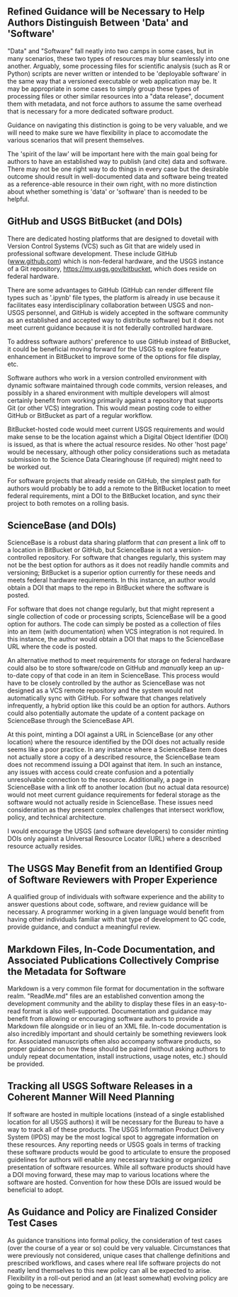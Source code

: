 ## Refined Guidance will be Necessary to Help Authors Distinguish Between 'Data' and 'Software'
"Data" and "Software" fall neatly into two camps in some cases, but in many scenarios, these two types 
of resources may blur seamlessly into one another. Arguably, some processing files for scientific 
analysis (such as R or Python) scripts are never written or intended to be 'deployable software' in 
the same way that a versioned executable or web application may be. It may be appropriate in some cases 
to simply group these types of processing files or other similar resources into a "data release", 
document them with metadata, and not force authors to assume the same overhead that is necessary for 
a more dedicated software product. 

Guidance on navigating this distinction is going to be very valuable, and we will need to make sure we 
have flexibility in place to accomodate the various scenarios that will present themselves.

The 'spirit of the law' will be important here with the main goal being for authors to have an established 
way to publish (and cite) data and software. There may not be one right way to do things in every case 
but the desirable outcome should result in well-documented data and software being treated as a 
reference-able resource in their own right, with no more distinction about whether something is 'data' or 
'software' than is needed to be helpful.

## GitHub and USGS BitBucket (and DOIs)

There are dedicated hosting platforms that are designed to dovetail with Version Control Systems (VCS) such as Git 
that are widely used in professional software development. These include GitHub (www.github.com) which is 
non-federal hardware, and the USGS instance of a Git repository, https://my.usgs.gov/bitbucket, which does reside 
on federal hardware.

There are some advantages to GitHub (GitHub can render different file types such as '.ipynb' file types, the platform 
is already in use because it facilitates easy interdisciplinary collaboration between USGS and non-USGS personnel, 
and GitHub is widely accepted in the software community as an established and accepted way to distribute software) but 
it does not meet current guidance because it is not federally controlled hardware.

To address software authors' preference to use GitHub instead of BitBucket, it could be beneficial moving forward for 
the USGS to explore feature enhancement in BitBucket to improve some of the options for file display, etc.

Software authors who work in a version controlled environment with dynamic software maintained through code commits, 
version releases, and possibly in a shared environment with multiple developers will almost certainly benefit from 
working primarily against a repository that supports Git (or other VCS) integration. This would mean posting code 
to either GitHub or BitBucket as part of a regular workflow.

BitBucket-hosted code would meet current USGS requirements and would make sense to be the location against which a 
Digital Object Identifier (DOI) is issued, as that is where the actual resource resides. No other 'host page' would 
be necessary, although other policy considerations such as metadata submission to the Science Data Clearinghouse 
(if required) might need to be worked out.

For software projects that already reside on GitHub, the simplest path for authors would probably be to add a remote 
to the BitBucket location to meet federal requirements, mint a DOI to the BitBucket location, and sync their project 
to both remotes on a rolling basis.

## ScienceBase (and DOIs)
ScienceBase is a robust data sharing platform that *can* present a link off to a location in BitBucket or GitHub, 
but ScienceBase is not a version-controlled repository. For software that changes regularly, this system may not 
be the best option for authors as it does not readily handle commits and versioning; BitBucket is a superior 
option currently for these needs and meets federal hardware requirements. In this instance, an author would obtain 
a DOI that maps to the repo in BitBucket where the software is posted.

For software that does not change regularly, but that might represent a single collection of code or processing 
scripts, ScienceBase will be a good option for authors. The code can simply be posted as a collection of files 
into an item (with documentation) when VCS integration is not required. In this instance, the author would 
obtain a DOI that maps to the ScienceBase URL where the code is posted.

An alternative method to meet requirements for storage on federal hardware could also be to store software/code on 
GitHub and *manually* keep an up-to-date copy of that code in an item in ScienceBase. This process would have to 
be closely controlled by the author as ScienceBase was not designed as a VCS remote repository and the system would 
not automatically sync with GitHub. For software that changes relatively infrequently, a hybrid option like this 
could be an option for authors. Authors could also potentially automate the update of a content package on 
ScienceBase through the ScienceBase API.

At this point, minting a DOI against a URL in ScienceBase (or any other location) where the resource identified 
by the DOI does not actually reside seems like a poor practice. In any instance where a ScienceBase item does not 
actually store a copy of a described resource, the ScienceBase team does not recommend issuing a DOI against that item. 
In such an instance, any issues with access could create confusion and a potentially unresolvable connection to the 
resource. Additionally, a page in ScienceBase with a link off to another location (but no actual data resource) would 
not meet current guidance requirements for federal storage as the software would not actually reside in ScienceBase. 
These issues need consideration as they present complex challenges that intersect workflow, policy, and technical 
architecture.

I would encourage the USGS (and software developers) to consider minting DOIs only against a Universal Resource 
Locator (URL) where a described resource actually resides. 

## The USGS May Benefit from an Identified Group of Software Reviewers with Proper Experience

A qualified group of individuals with software experience and the ability to answer questions about code, 
software, and review guidance will be necessary. A programmer working in a given language would benefit 
from having other individuals familiar with that type of development to QC code, provide guidance, and 
conduct a meaningful review.

## Markdown Files, In-Code Documentation, and Associated Publications Collectively Comprise the Metadata for Software

Markdown is a very common file format for documentation in the software realm. "ReadMe.md" files are an established 
convention among the development community and the ability to display these files in an easy-to-read format is also 
well-supported. Documentation and guidance may benefit from allowing or encouraging software authors to provide a 
Markdown file alongside or in lieu of an XML file. In-code documentation is also incredibly important and should 
certainly be something reviewers look for. Associated manuscripts often also accompany software products, so proper 
guidance on how these should be paired (without asking authors to unduly repeat documentation, install instructions, 
usage notes, etc.) should be provided.

## Tracking all USGS Software Releases in a Coherent Manner Will Need Planning

If software are hosted in multiple locations (instead of a single established location for all USGS authors) it will 
be necessary for the Bureau to have a way to track all of these products. The USGS Information Product Delivery System 
(IPDS) may be the most logical spot to aggregate information on these resources. Any reporting needs or USGS goals in 
terms of tracking these software products would be good to articulate to ensure the proposed guidelines for authors will 
enable any necessary tracking or organized presentation of software resources. While all software products should have 
a DOI moving forward, these may map to various locations where the software are hosted. Convention for how these DOIs are 
issued would be beneficial to adopt. 

## As Guidance and Policy are Finalized Consider Test Cases
As guidance transitions into formal policy, the consideration of test cases (over the course of a year or so) could be 
very valuable. Circumstances that were previously not considered, unique cases that challenge definitions and prescribed 
workflows, and cases where real life software projects do not neatly lend themselves to this new policy can all be expected 
to arise. Flexibility in a roll-out period and an (at least somewhat) evolving policy are going to be necessary.
